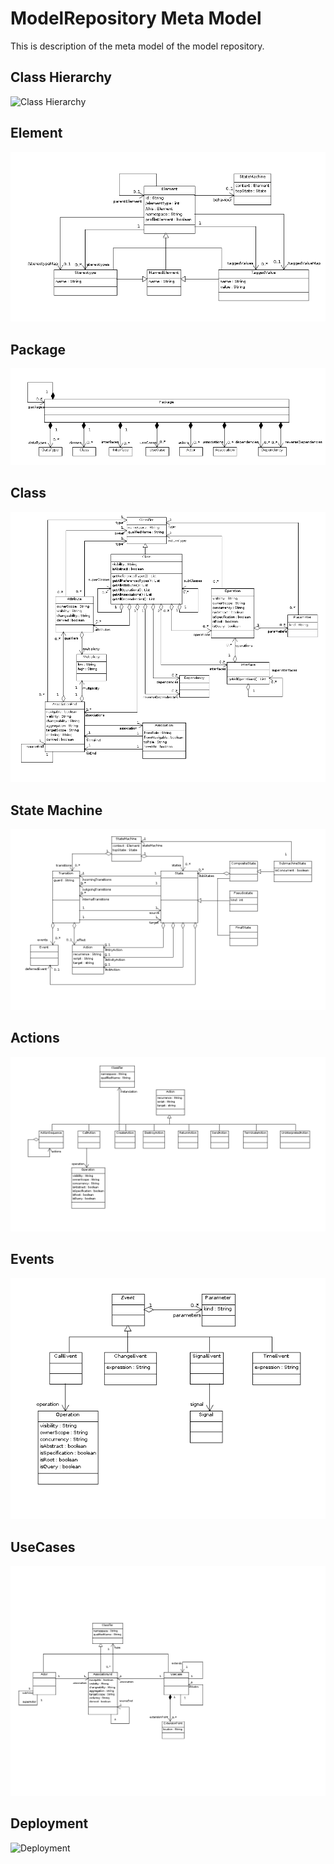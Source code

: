 ModelRepository Meta Model
==========================
This is description of the meta model of the model repository.

Class Hierarchy
---------------
![Class Hierarchy](https://github.com/downloads/lsolbach/ModelRepository/ClassHierarchy.png)

Element
-------
![Element](Element.png)


Package
-------
![Package](Package.png)


Class
-----
![Class](Class.png)


State Machine
-------------
![State Machine](StateMachine.png)


Actions
-------
![Actions](Actions.png)


Events
------
![Events](Events.png)


UseCases
--------
![UseCases](UseCases.png)


Deployment
----------
![Deployment](Deployment.png)

